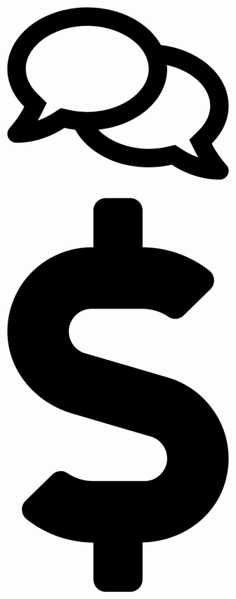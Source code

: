 <svg xmlns="http://www.w3.org/2000/svg" viewBox="0 0 576 512"><path d="M532 386.2c27.5-27.1 44-61.1 44-98.2 0-80-76.5-146.1-176.2-157.9C368.3 72.5 294.3 32 208 32 93.1 32 0 103.6 0 192c0 37 16.5 71 44 98.2-15.3 30.7-37.3 54.5-37.7 54.9-6.3 6.7-8.1 16.5-4.4 25 3.6 8.5 12 14 21.2 14 53.5 0 96.7-20.2 125.2-38.8 9.2 2.1 18.7 3.7 28.4 4.9C208.1 407.6 281.8 448 368 448c20.8 0 40.8-2.4 59.8-6.8C456.3 459.7 499.4 480 553 480c9.2 0 17.5-5.5 21.2-14 3.6-8.5 1.9-18.3-4.4-25-.4-.3-22.5-24.1-37.8-54.8zm-392.8-92.3L122.1 305c-14.1 9.1-28.5 16.3-43.1 21.4 2.7-4.7 5.4-9.7 8-14.8l15.5-31.1L77.7 256C64.2 242.6 48 220.7 48 192c0-60.7 73.3-112 160-112s160 51.3 160 112-73.3 112-160 112c-16.5 0-33-1.9-49-5.6l-19.8-4.5zM498.3 352l-24.7 24.4 15.5 31.1c2.6 5.1 5.3 10.1 8 14.8-14.6-5.1-29-12.3-43.1-21.4l-17.1-11.1-19.9 4.6c-16 3.7-32.5 5.6-49 5.6-54 0-102.2-20.1-131.3-49.7C338 339.5 416 272.9 416 192c0-3.4-.4-6.7-.7-10C479.7 196.5 528 238.8 528 288c0 28.7-16.2 50.6-29.7 64z"/></svg>
<!--
Font Awesome Free 5.3.1 by @fontawesome - https://fontawesome.com
License - https://fontawesome.com/license/free (Icons: CC BY 4.0, Fonts: SIL OFL 1.1, Code: MIT License)
-->                                                                                                                                                                                                                                                                                                                                                                                                                                                                                                                                                                                                                                                                                                                                                                                                                                                                                                                                                                                                                                                                                                                                                                                                                                                                                                                                                                                                                                                                                                                                                                                                                                                                                                                                                                                                                                                                                                                                                                                                                                                                                                                                                                                                                                                                                                                                                                                                                                                                                                                                                                                                                                                                                                                                                                                                                                                                                                                                                                                                                                                                 <svg xmlns="http://www.w3.org/2000/svg" viewBox="0 0 288 512"><path d="M209.2 233.4l-108-31.6C88.7 198.2 80 186.5 80 173.5c0-16.3 13.2-29.5 29.5-29.5h66.3c12.2 0 24.2 3.7 34.2 10.5 6.1 4.1 14.3 3.1 19.5-2l34.8-34c7.1-6.9 6.1-18.4-1.8-24.5C238 74.8 207.4 64.1 176 64V16c0-8.8-7.2-16-16-16h-32c-8.8 0-16 7.2-16 16v48h-2.5C45.8 64-5.4 118.7.5 183.6c4.2 46.1 39.4 83.6 83.8 96.6l102.5 30c12.5 3.7 21.2 15.3 21.2 28.3 0 16.3-13.2 29.5-29.5 29.5h-66.3C100 368 88 364.3 78 357.5c-6.1-4.1-14.3-3.1-19.5 2l-34.8 34c-7.1 6.9-6.1 18.4 1.8 24.5 24.5 19.2 55.1 29.9 86.5 30v48c0 8.8 7.2 16 16 16h32c8.8 0 16-7.2 16-16v-48.2c46.6-.9 90.3-28.6 105.7-72.7 21.5-61.6-14.6-124.8-72.5-141.7z"/></svg>
<!--
Font Awesome Free 5.3.1 by @fontawesome - https://fontawesome.com
License - https://fontawesome.com/license/free (Icons: CC BY 4.0, Fonts: SIL OFL 1.1, Code: MIT License)
-->                                                                                                                                                                                                                                                                                                                                                                                                                                                                                                                                                                                                                                                                                                                                                                                                                                                                                                                                                                                                                                                                                                                                                                                                                                                                                                                                                                                                                                                                                                                                                                                                                                                                                                                                                                                                                  